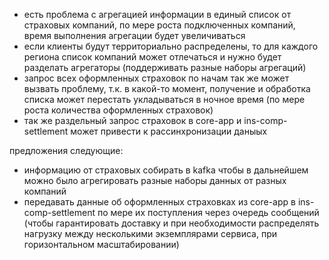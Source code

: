 - есть проблема с агрегацией информации в единый список от страховых компаний, по мере роста подключенных компаний, время выполнения агрегации будет увеличиваться
- если клиенты будут территориально распределены, то для каждого региона список компаний может отлечаться и нужно будет разделать агрегаторы (поддерживать разные наборы агрегаций)
- запрос всех оформленных страховок по начам так же может вызвать проблему, т.к. в какой-то момент, получение и обработка списка может перестать укладываться в ночное время (по мере роста количества оформленных страховок)
- так же раздельный запрос страховок в core-app и ins-comp-settlement может привести к рассинхронизации даныых

предложения следующие:

- информацию от страховых собирать в kafka чтобы в дальнейшем можно было агрегировать разные наборы данных от разных компаний
- передавать данные об оформленных страховках из core-app в ins-comp-settlement по мере их поступления через очередь сообщений (чтобы гарантировать доставку и при необходимости распределять нагрузку между несколькими экземплярами сервиса, при горизонтальном масштабировании)
